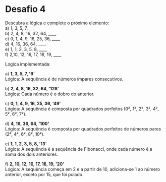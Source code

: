 # Desafio 4

Descubra a lógica e complete o próximo elemento:  
a) 1, 3, 5, 7, ___  
b) 2, 4, 8, 16, 32, 64, ____  
c) 0, 1, 4, 9, 16, 25, 36, ____  
d) 4, 16, 36, 64, ____  
e) 1, 1, 2, 3, 5, 8, ____  
f) 2,10, 12, 16, 17, 18, 19, ____  

Logica implementada:  

a) **1, 3, 5, 7, '9'**  
   Lógica: A sequência é de números ímpares consecutivos.

b) **2, 4, 8, 16, 32, 64, '128'**  
   Lógica: Cada número é o dobro do anterior.

c) **0, 1, 4, 9, 16, 25, 36, '49'**  
   Lógica: A sequência é composta por quadrados perfeitos (0², 1², 2², 3², 4², 5², 6², 7²).

d) **4, 16, 36, 64, '100'**  
   Lógica: A sequência é composta por quadrados perfeitos de números pares (2², 4², 6², 8², 10²).

e) **1, 1, 2, 3, 5, 8, '13'**  
   Lógica: A sequência é a sequência de Fibonacci, onde cada número é a soma dos dois anteriores.

f) **2, 10, 12, 16, 17, 18, 19, '20'**  
   Lógica: A sequência começa em 2 e a partir de 10, adiciona-se 1 ao número anterior, exceto por 15, que foi pulado.
